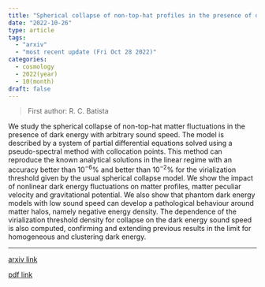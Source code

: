 ```yaml
---
title: "Spherical collapse of non-top-hat profiles in the presence of dark energy with arbitrary sound speed"
date: "2022-10-26"
type: article
tags:
  - "arxiv"
  - "most recent update (Fri Oct 28 2022)"
categories:
  - cosmology
  - 2022(year)
  - 10(month)
draft: false
---
```


> First author: R. C. Batista

 We study the spherical collapse of non-top-hat matter fluctuations in the
presence of dark energy with arbitrary sound speed. The model is described by a
system of partial differential equations solved using a pseudo-spectral method
with collocation points. This method can reproduce the known analytical
solutions in the linear regime with an accuracy better than $10^{-6}\%$ and
better than $10^{-2}\%$ for the virialization threshold given by the usual
spherical collapse model. We show the impact of nonlinear dark energy
fluctuations on matter profiles, matter peculiar velocity and gravitational
potential. We also show that phantom dark energy models with low sound speed
can develop a pathological behaviour around matter halos, namely negative
energy density. The dependence of the virialization threshold density for
collapse on the dark energy sound speed is also computed, confirming and
extending previous results in the limit for homogeneous and clustering dark
energy.

---
[arxiv link](http://arxiv.org/abs/2210.14769v1)

[pdf link](http://arxiv.org/pdf/2210.14769v1)